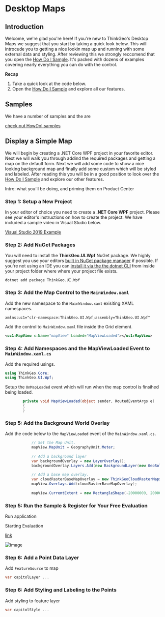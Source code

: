 # Desktop Maps

## Introduction

  Welcome, we're glad you're here!  If you're new to ThinkGeo's Desktop Maps we suggest that you start by taking a quick look below.  This will introcude you to getting a nice lookin map up and running with some external data and styling.  After reviewing this we strongly reccomend that you open the [How Do I Sample](samples/wpf/HowDoISample/HowDoI).  It's packed with dozens of examples covering nearly everything you can do with the control.

**Recap**

1. Take a quick look at the code below.
2. Open the [How Do I Sample](samples/wpf/HowDoISample/HowDoI) and explore all our features. 

## Samples

  We have a number of samples and the are 

[check out HowDoI samples](samples/wpf/HowDoISample/HowDoI)

## Display a Simple Map

We will begin by creating a .NET Core WPF project in your favorite editor.  Next we will walk you through addind the required packages and getting a map on the default form.  Next we will add some code to show a nice looking background map and finally add some custom which will be styled and labeled.  After reading this you will be in a good position to look over the [How Do I Sample](samples/wpf/HowDoISample/HowDoI) and explore our other features.

 Intro: what you'll be doing, and priming them on Product Center

### Step 1: Setup a New Project ###

  In your editor of choice you need to create a **.NET Core WPF** project.  Please see your editor's instructions on how to create the project.  We have included a sample video in Visual Studio below.  

[Visual Studio 2019 Example](https://channel9.msdn.com/Series/Desktop-and-NET-Core-101/Create-your-first-WPF-app-on-NET-Core)

### Step 2: Add NuGet Packages ###

You will need to install the **ThinkGeo.UI.Wpf** NuGet package.  We highly suggest you use your editors [built in NuGet package manager](https://docs.microsoft.com/en-us/nuget/quickstart/) if possible.  If you're not using an IDE you can [install it via the the dotnet CLI](https://docs.microsoft.com/en-us/nuget/consume-packages/install-use-packages-dotnet-cli) from inside your project folder where where your project file exists.

```shell
dotnet add package ThinkGeo.UI.Wpf
```
### Step 3: Add the Map Control to the `MainWindow.xaml` ###

Add the new namespace to the `MainWindow.xaml` exisiting XAML namespaces.

```xml
xmlns:uc1="clr-namespace:ThinkGeo.UI.Wpf;assembly=ThinkGeo.UI.Wpf"
```

Add the control to `MainWindow.xaml` file inside the Grid element.

```xml
<uc1:MapView x:Name="mapView" Loaded="MapViewLoaded"></uc1:MapView>
```

### Step 4: Add Namespaces and the MapViewLoaded Event to `MainWindow.xaml.cs` ###

Add the required usings.

```csharp
using ThinkGeo.Core;
using ThinkGeo.UI.Wpf;
```

Setup the `OnMapLoaded` event which will run when the map control is finsihed being loaded.

```csharp
        private void MapViewLoaded(object sender, RoutedEventArgs e)
        {
        }
```

### Step 5: Add the Background World Overlay ###

Add the code below to the `MapViewLoaded` event of the `MainWindow.xaml.cs`.

```csharp
            // Set the Map Unit.
            mapView.MapUnit = GeographyUnit.Meter;
 
            // Add a background layer
            var backgroundOverlay = new LayerOverlay();
            backgroundOverlay.Layers.Add(new BackgroundLayer(new GeoSolidBrush(GeoColor.FromHtml("#F0EEE8"))));
 
            // Add a base map overlay.
            var cloudRasterBaseMapOverlay = new ThinkGeoCloudRasterMapsOverlay("USlbIyO5uIMja2y0qoM21RRM6NBXUad4hjK3NBD6pD0~", "f6OJsvCDDzmccnevX55nL7nXpPDXXKANe5cN6czVjCH0s8jhpCH-2A~~", ThinkGeoCloudRasterMapsMapType.Light);
            mapView.Overlays.Add(cloudRasterBaseMapOverlay);
 
            mapView.CurrentExtent = new RectangleShape(-20000000, 20000000, 20000000, -20000000);
```

### Step 5: Run the Sample & Register for Your Free Evaluation ###

Run application

Starting Evaluation

[link](URL)

![image](imageURL)

### Step 6: Add a Point Data Layer ###

Add `FeatureSource` to map

```csharp
var capitolLayer ...
```

### Step 6: Add Styling and Labeling to the Points ###

Add styling to feature layer

```csharp
var capitolStyle ...
```
